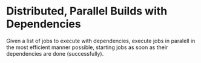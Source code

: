 # Distributed, Parallel Builds with Dependencies

Given a list of jobs to execute with dependencies, execute jobs in paralell in the most efficient
manner possible, starting jobs as soon as their dependencies are done (successfully).